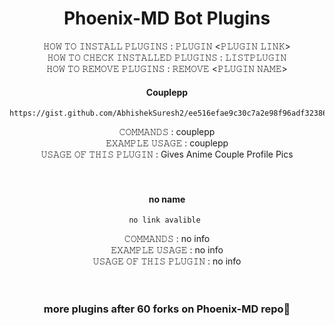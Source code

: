 <h1 align="center"> Phoenix-MD Bot Plugins </h1>
<div align="center">
𝙷𝙾𝚆 𝚃𝙾 𝙸𝙽𝚂𝚃𝙰𝙻𝙻 𝙿𝙻𝚄𝙶𝙸𝙽𝚂 : 𝙿𝙻𝚄𝙶𝙸𝙽 <𝙿𝙻𝚄𝙶𝙸𝙽 𝙻𝙸𝙽𝙺> <br>
𝙷𝙾𝚆 𝚃𝙾 𝙲𝙷𝙴𝙲𝙺 𝙸𝙽𝚂𝚃𝙰𝙻𝙻𝙴𝙳 𝙿𝙻𝚄𝙶𝙸𝙽𝚂 : 𝙻𝙸𝚂𝚃𝙿𝙻𝚄𝙶𝙸𝙽 <br>
𝙷𝙾𝚆 𝚃𝙾 𝚁𝙴𝙼𝙾𝚅𝙴 𝙿𝙻𝚄𝙶𝙸𝙽𝚂 : 𝚁𝙴𝙼𝙾𝚅𝙴 <𝙿𝙻𝚄𝙶𝙸𝙽 𝙽𝙰𝙼𝙴>
<br>

<h4 align="center"> Couplepp </h1>


```
https://gist.github.com/AbhishekSuresh2/ee516efae9c30c7a2e98f96adf323866
```
𝙲𝙾𝙼𝙼𝙰𝙽𝙳𝚂 : couplepp <br>
𝙴𝚇𝙰𝙼𝙿𝙻𝙴 𝚄𝚂𝙰𝙶𝙴 : couplepp <br>
𝚄𝚂𝙰𝙶𝙴 𝙾𝙵 𝚃𝙷𝙸𝚂 𝙿𝙻𝚄𝙶𝙸𝙽 : Gives Anime Couple Profile Pics
<br>
<br>
<br>
<h4 align="center"> no name </h1>


```
no link avalible 
```
𝙲𝙾𝙼𝙼𝙰𝙽𝙳𝚂 : no info <br>
𝙴𝚇𝙰𝙼𝙿𝙻𝙴 𝚄𝚂𝙰𝙶𝙴 : no info <br>
𝚄𝚂𝙰𝙶𝙴 𝙾𝙵 𝚃𝙷𝙸𝚂 𝙿𝙻𝚄𝙶𝙸𝙽 : no info
<br>
<br>
<br>

### more plugins after 60 forks on Phoenix-MD repo🎯
